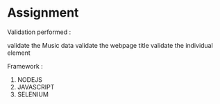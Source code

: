 # Assignment
Validation performed :

validate the Music data
validate the webpage title 
validate the individual element

Framework :
1. NODEJS
2. JAVASCRIPT
3. SELENIUM
